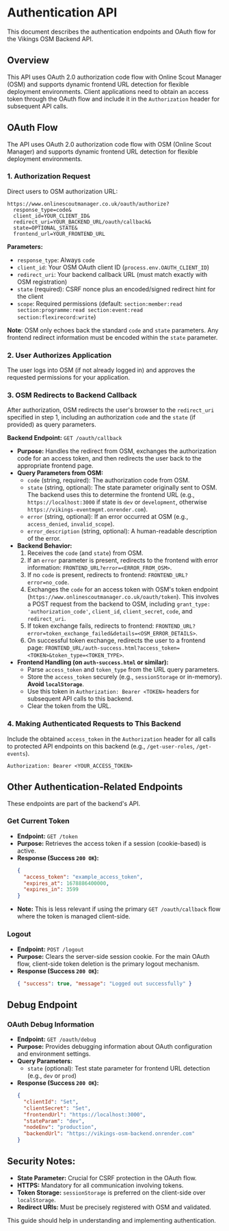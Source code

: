 # Authentication API

This document describes the authentication endpoints and OAuth flow for the Vikings OSM Backend API.

## Overview

This API uses OAuth 2.0 authorization code flow with Online Scout Manager (OSM) and supports dynamic frontend URL detection for flexible deployment environments. Client applications need to obtain an access token through the OAuth flow and include it in the `Authorization` header for subsequent API calls.

## OAuth Flow

The API uses OAuth 2.0 authorization code flow with OSM (Online Scout Manager) and supports dynamic frontend URL detection for flexible deployment environments.

### 1. Authorization Request

Direct users to OSM authorization URL:

```
https://www.onlinescoutmanager.co.uk/oauth/authorize?
  response_type=code&
  client_id=YOUR_CLIENT_ID&
  redirect_uri=YOUR_BACKEND_URL/oauth/callback&
  state=OPTIONAL_STATE&
  frontend_url=YOUR_FRONTEND_URL
```

**Parameters:**
- `response_type`: Always `code`
- `client_id`: Your OSM OAuth client ID (`process.env.OAUTH_CLIENT_ID`)
- `redirect_uri`: Your backend callback URL (must match exactly with OSM registration)
- `state` (required): CSRF nonce plus an encoded/signed redirect hint for the client
- `scope`: Required permissions (default: `section:member:read section:programme:read section:event:read section:flexirecord:write`)

**Note**: OSM only echoes back the standard `code` and `state` parameters. Any frontend redirect information must be encoded within the `state` parameter.

### 2. User Authorizes Application

The user logs into OSM (if not already logged in) and approves the requested permissions for your application.

### 3. OSM Redirects to Backend Callback

After authorization, OSM redirects the user's browser to the `redirect_uri` specified in step 1, including an authorization `code` and the `state` (if provided) as query parameters.

**Backend Endpoint:** `GET /oauth/callback`

*   **Purpose:** Handles the redirect from OSM, exchanges the authorization code for an access token, and then redirects the user back to the appropriate frontend page.
*   **Query Parameters from OSM:**
    *   `code` (string, required): The authorization code from OSM.
    *   `state` (string, optional): The state parameter originally sent to OSM. The backend uses this to determine the frontend URL (e.g., `https://localhost:3000` if state is `dev` or `development`, otherwise `https://vikings-eventmgmt.onrender.com`).
    *   `error` (string, optional): If an error occurred at OSM (e.g., `access_denied`, `invalid_scope`).
    *   `error_description` (string, optional): A human-readable description of the error.
*   **Backend Behavior:**
    1.  Receives the `code` (and `state`) from OSM.
    2.  If an `error` parameter is present, redirects to the frontend with error information: `FRONTEND_URL?error=<ERROR_FROM_OSM>`.
    3.  If no `code` is present, redirects to frontend: `FRONTEND_URL?error=no_code`.
    4.  Exchanges the `code` for an access token with OSM's token endpoint (`https://www.onlinescoutmanager.co.uk/oauth/token`). This involves a POST request from the backend to OSM, including `grant_type: 'authorization_code'`, `client_id`, `client_secret`, `code`, and `redirect_uri`.
    5.  If token exchange fails, redirects to frontend: `FRONTEND_URL?error=token_exchange_failed&details=<OSM_ERROR_DETAILS>`.
    6.  On successful token exchange, redirects the user to a frontend page: `FRONTEND_URL/auth-success.html?access_token=<TOKEN>&token_type=<TOKEN_TYPE>`.
*   **Frontend Handling (on `auth-success.html` or similar):**
    *   Parse `access_token` and `token_type` from the URL query parameters.
    *   Store the `access_token` securely (e.g., `sessionStorage` or in-memory). **Avoid `localStorage`**.
    *   Use this token in `Authorization: Bearer <TOKEN>` headers for subsequent API calls to this backend.
    *   Clear the token from the URL.

### 4. Making Authenticated Requests to This Backend

Include the obtained `access_token` in the `Authorization` header for all calls to protected API endpoints on this backend (e.g., `/get-user-roles`, `/get-events`).

`Authorization: Bearer <YOUR_ACCESS_TOKEN>`

## Other Authentication-Related Endpoints

These endpoints are part of the backend's API.

### Get Current Token

*   **Endpoint:** `GET /token`
*   **Purpose:** Retrieves the access token if a session (cookie-based) is active.
*   **Response (Success `200 OK`):**
    ```json
    {
      "access_token": "example_access_token",
      "expires_at": 1678886400000,
      "expires_in": 3599
    }
    ```
*   **Note:** This is less relevant if using the primary `GET /oauth/callback` flow where the token is managed client-side.

### Logout

*   **Endpoint:** `POST /logout`
*   **Purpose:** Clears the server-side session cookie. For the main OAuth flow, client-side token deletion is the primary logout mechanism.
*   **Response (Success `200 OK`):**
    ```json
    { "success": true, "message": "Logged out successfully" }
    ```

## Debug Endpoint

### OAuth Debug Information

*   **Endpoint:** `GET /oauth/debug`
*   **Purpose:** Provides debugging information about OAuth configuration and environment settings.
*   **Query Parameters:**
    *   `state` (optional): Test state parameter for frontend URL detection (e.g., `dev` or `prod`)
*   **Response (Success `200 OK`):**
    ```json
    {
      "clientId": "Set",
      "clientSecret": "Set", 
      "frontendUrl": "https://localhost:3000",
      "stateParam": "dev",
      "nodeEnv": "production",
      "backendUrl": "https://vikings-osm-backend.onrender.com"
    }
    ```

## Security Notes:

*   **State Parameter:** Crucial for CSRF protection in the OAuth flow.
*   **HTTPS:** Mandatory for all communication involving tokens.
*   **Token Storage:** `sessionStorage` is preferred on the client-side over `localStorage`.
*   **Redirect URIs:** Must be precisely registered with OSM and validated.

This guide should help in understanding and implementing authentication.
